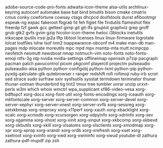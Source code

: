 adobe-source-code-pro-fonts
adwaita-icon-theme
alsa-utils
archlinux-keyring
autoconf
automake
base
bat
bind
binutils
bison
cmake
cmatrix
cmus
conky
cowfortune
cowsay
ctags
dhcpcd
dosfstools
dunst
efibootmgr
espeak-ng
expac
fakeroot
fbgrab
fd
feh
figlet
file
findutils
flameshot
flex
freerdp
fzf
gawk
gcc
gettext
gimp
git
git-lfs
gnuplot
graphviz
grep
groff
grub
gtk2
gvfs
gvim
gzip
hicolor-icon-theme
hwloc
i3blocks
inetutils
inkscape
iputils
irssi
jp2a
lftp
libtool
licenses
linux
linux-firmware
logrotate
lolcat
lostfiles
lshw
lsof
lvm2
lxappearance-obconf
m4
make
man-db
man-pages
mdp
mlocate
moreutils
mpc
mpd
mpv
msmtp-mta
mutt
ncmpcpp
neofetch
neomutt
newsboat
nmap
notmuch-vim
noto-fonts
noto-fonts-emoji
ntfs-3g
ntp
nvidia
nvidia-settings
offlineimap
openssh
p7zip
pacgraph
pacman
patch
pavucontrol
picom
pkgconf
playerctl
projectm
pulseaudio
pulseaudio-alsa
python
python-configobj
python-lxml
python-pip
python-pyxdg
qalculate-gtk
qutebrowser
r
ranger
redshift
rofi
rofimoji
ruby-irb
scrot
sed
strace
sudo
surfraw
sxiv
sysfsutils
sysstat
termdown
terminator
thunar
thunar-volman
thunderbird
tig
tint2
tmux
tree
tumbler
unrar
unzip
urxvt-perls
w3m
which
whois
wmctrl
wpa_supplicant
xf86-video-vesa
xorg-bdftopcf
xorg-docs
xorg-font-util
xorg-fonts-encodings
xorg-iceauth
xorg-mkfontscale
xorg-server
xorg-server-common
xorg-server-devel
xorg-server-xephyr
xorg-server-xnest
xorg-server-xvfb
xorg-sessreg
xorg-setxkbmap
xorg-smproxy
xorg-x11perf
xorg-xauth
xorg-xbacklight
xorg-xcalc
xorg-xcmsdb
xorg-xcursorgen
xorg-xdpyinfo
xorg-xdriinfo
xorg-xev
xorg-xgamma
xorg-xhost
xorg-xinit
xorg-xinput
xorg-xkbcomp
xorg-xkbevd
xorg-xkbutils
xorg-xkill
xorg-xlsatoms
xorg-xlsclients
xorg-xmodmap
xorg-xpr
xorg-xprop
xorg-xrandr
xorg-xrdb
xorg-xrefresh
xorg-xset
xorg-xsetroot
xorg-xvinfo
xorg-xwd
xorg-xwininfo
xorg-xwud
youtube-dl
zathura
zathura-pdf-mupdf
zip
zsh
